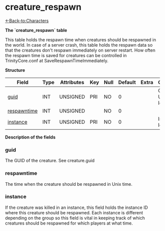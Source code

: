 # creature\_respawn

[<-Back-to:Characters](database-characters.md)

**The \`creature\_respawn\` table**

This table holds the respawn time when creatures should be respawned in the world. In case of a server crash, this table holds the respawn data so that the creatures don't respawn immediately on server restart. How often the respawn time is saved for creatures can be controlled in TrinityCore.conf at SaveRespawnTimeImmediately.

**Structure**

| Field            | Type    | Attributes | Key | Null | Default | Extra | Comment                  |
|------------------|---------|------------|-----|------|---------|-------|--------------------------|
| [guid][1]        | INT | UNSIGNED   | PRI | NO   | 0       |       | Global Unique Identifier |
| [respawntime][2] | INT | UNSIGNED   |     | NO   | 0       |       |                          |
| [instance][3]    | INT | UNSIGNED   | PRI | NO   | 0       |       | Instance Identifier      |

[1]: #guid
[2]: #respawntime
[3]: #instance

**Description of the fields**

### guid

The GUID of the creature. See creature.guid

### respawntime

The time when the creature should be respawned in Unix time.

### instance

If the creature was killed in an instance, this field holds the instance ID where this creature should be respawned. Each instance is different depending on the group so this field is vital in keeping track of which creatures should be respawned for which players at what time.
